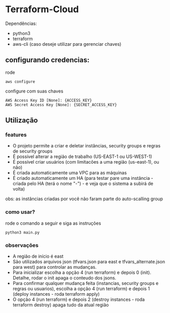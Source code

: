 # Terraform-Cloud
Dependências:

* python3
* terraform
* aws-cli (caso deseje utilizar para gerenciar chaves)


## configurando credencias:

rode
```
aws configure 
```

configure com suas chaves
```
AWS Access Key ID [None]: {ACCESS_KEY}
AWS Secret Access Key [None]: {SECRET_ACCESS_KEY}
```

## Utilização

### features
* O projeto permite a criar e deletar instâncias, security groups e regras de security groups
* É possível alterar a região de trabalho (US-EAST-1 ou US-WEST-1)
* É possível criar usuários (com limitacões a uma região (us-east-1), ou não)
* É criada automaticamente uma VPC para as máquinas
* É criado automaticamente um HA (para testar pare uma instância - criada pelo HA (terá o nome "-") - e veja que o sistema a subirá de volta) 

obs: as instâncias criadas por você não faram parte do auto-scalling group

### como usar?
rode o comando a seguir e siga as instruções
```
python3 main.py
```

### observações
* A região de início é east
* São utilizados arquivos json (tfvars.json para east e tfvars_alternate.json para west) para controlar as mudanças.
* Para inicializar escolha a opção 4 (run terraform) e depois 0 (init). Detalhe, rodar o init apaga o conteudo dos jsons.
* Para confirmar qualquer mudança feita (instancias, security groups e regras ou usuarios), escolha a opção 4 (run terraform) e depois 1 (deploy instances - roda terraform apply)
* O opção 4 (run terraform) e depois 2 (destroy instances - roda terraform destroy) apaga tudo da atual região
